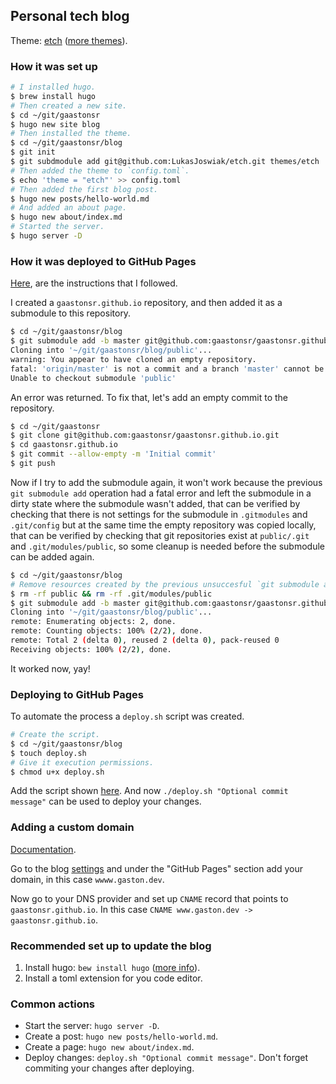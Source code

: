 ## Personal tech blog

Theme: [etch](https://themes.gohugo.io/etch/) ([more themes](https://themes.gohugo.io/)).

### How it was set up

```sh
# I installed hugo.
$ brew install hugo
# Then created a new site.
$ cd ~/git/gaastonsr
$ hugo new site blog
# Then installed the theme.
$ cd ~/git/gaastonsr/blog
$ git init
$ git subdmodule add git@github.com:LukasJoswiak/etch.git themes/etch
# Then added the theme to `config.toml`.
$ echo 'theme = "etch"' >> config.toml
# Then added the first blog post.
$ hugo new posts/hello-world.md
# And added an about page.
$ hugo new about/index.md
# Started the server.
$ hugo server -D
```

### How it was deployed to GitHub Pages

[Here](https://gohugo.io/hosting-and-deployment/hosting-on-github/#step-by-step-instructions), are
the instructions that I followed.

I created a `gaastonsr.github.io` repository, and then added it as a submodule to
this repository.

```sh
$ cd ~/git/gaastonsr/blog
$ git submodule add -b master git@github.com:gaastonsr/gaastonsr.github.io.git public
Cloning into '~/git/gaastonsr/blog/public'...
warning: You appear to have cloned an empty repository.
fatal: 'origin/master' is not a commit and a branch 'master' cannot be created from it
Unable to checkout submodule 'public'
```

An error was returned. To fix that, let's add an empty commit to the repository.

```sh
$ cd ~/git/gaastonsr
$ git clone git@github.com:gaastonsr/gaastonsr.github.io.git
$ cd gaastonsr.github.io
$ git commit --allow-empty -m 'Initial commit'
$ git push
```

Now if I try to add the submodule again, it won't work because the previous
`git submodule add` operation had a fatal error and left the submodule in a
dirty state where the submodule wasn't added, that can be verified by checking
that there is not settings for the submodule in `.gitmodules` and `.git/config`
but at the same time the empty repository was copied locally, that can be
verified by checking that git repositories exist at `public/.git` and
`.git/modules/public`, so some cleanup is needed before the submodule can be
added again.

```sh
$ cd ~/git/gaastonsr/blog
# Remove resources created by the previous unsuccesful `git submodule add`.
$ rm -rf public && rm -rf .git/modules/public
$ git submodule add -b master git@github.com:gaastonsr/gaastonsr.github.io.git public
Cloning into '~/git/gaastonsr/blog/public'...
remote: Enumerating objects: 2, done.
remote: Counting objects: 100% (2/2), done.
remote: Total 2 (delta 0), reused 2 (delta 0), pack-reused 0
Receiving objects: 100% (2/2), done.
```

It worked now, yay!

### Deploying to GitHub Pages

To automate the process a `deploy.sh` script was created.

```sh
# Create the script.
$ cd ~/git/gaastonsr/blog
$ touch deploy.sh
# Give it execution permissions.
$ chmod u+x deploy.sh
```

Add the script shown [here](https://gohugo.io/hosting-and-deployment/hosting-on-github/#put-it-into-a-script). And now `./deploy.sh "Optional commit message"` can
be used to deploy your changes.

### Adding a custom domain

[Documentation](https://docs.github.com/en/github/working-with-github-pages/managing-a-custom-domain-for-your-github-pages-site#configuring-a-subdomain).

Go to the blog [settings](https://github.com/gaastonsr/gaastonsr.github.io/settings) and under
the "GitHub Pages" section add your domain, in this case `wwww.gaston.dev`.

Now go to your DNS provider and set up `CNAME` record that points to
`gaastonsr.github.io`. In this case `CNAME www.gaston.dev -> gaastonsr.github.io`.

### Recommended set up to update the blog

1. Install hugo: `bew install hugo` ([more info](https://gohugo.io/getting-started/installing/)).
2. Install a toml extension for you code editor.

### Common actions

- Start the server: `hugo server -D`.
- Create a post: `hugo new posts/hello-world.md`.
- Create a page: `hugo new about/index.md`.
- Deploy changes: `deploy.sh "Optional commit message"`. Don't forget commiting your changes after deploying.
